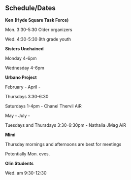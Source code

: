 ## **Schedule/Dates** 

**Ken** **(Hyde Square Task Force)**

Mon. 3:30-5:30 Older organizers

Wed. 4:30-5:30 8th grade youth

**Sisters Unchained**

Monday 4-6pm 

Wednesday 4-6pm

**Urbano Project** 

February - April -

 Thursdays 3:30-6:30 

Saturdays 1-4pm - Chanel Thervil AiR

May - July -

 Tuesdays and Thursdays 3:30-6:30pm - Nathalia JMag AiR

**Mimi** 

Thursday mornings and afternoons are best for meetings

Potentially Mon. eves.

**Olin Students**

Wed. am 9:30-12:30 